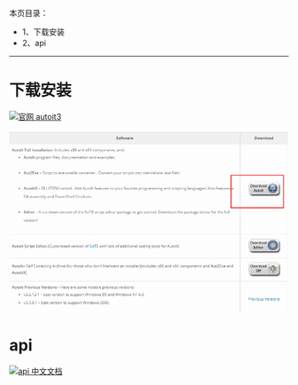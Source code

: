 本页目录：
- 1、下载安装
- 2、api

***

# 下载安装

[![](https://img.shields.io/badge/官网-autoit3-red.svg "官网 autoit3")](https://www.autoitscript.com/site/autoit/downloads/)

![](image/1-1.png)

# api

[![](https://img.shields.io/badge/api-中文文档-green.svg "api 中文文档")](http://www.autoitx.com/Doc/)
